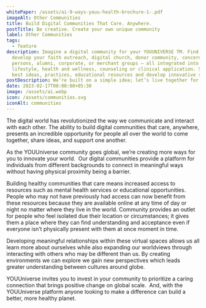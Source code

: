 ```yaml
---
whitePaper: /assets/ai-9-ways-youu-health-brochure-1-.pdf
imageAlt: Other Communities
title: Build Digital Communities That Care. Anywhere.
postTitle: Be creative. Create your own unique community
label: Other Communities
tags:
  - feature
description: Imagine a digital community for your YOUUNIVERSE TM. Find and
  develop your faith outreach, digital church, donor community, concerned
  persons, alumni, corporate, or merchant groups – all integrated into a
  lifestyle, health and wellness, counseling or clinical application. Share your
  best ideas, practices, educational resources and develop innovative solutions
postDescription: We’re built on a simple idea; let’s live together for a better society
date: 2023-02-17T00:00:00+05:30
image: /assets/ai.webp
icon: /assets/communities.svg
iconAlt: communities
---
```



The digital world has revolutionized the way we communicate and interact with each other. The ability to build digital communities that care, anywhere, presents an incredible opportunity for people all over the world to come together, share ideas, and support one another.

As the YOUUniverse community goes global, we’re creating more ways for you to innovate your world.  Our digital communities provide a platform for individuals from different backgrounds to connect in meaningful ways without having physical proximity being a barrier.

Building healthy communities that care means increased access to resources such as mental health services or educational opportunities. People who may not have previously had access can now benefit from these resources because they are available online at any time of day or night no matter where they live in the world. Community provides an outlet for people who feel isolated due their location or circumstances; it gives them a place where they can find understanding and acceptance even if everyone isn’t physically present with them at once moment in time.

Developing meaningful relationships within these virtual spaces allows us all learn more about ourselves while also expanding our worldviews through interacting with others who may be different than us. By creating environments we can explore we gain new perspectives which leads greater understanding between cultures around globe.  

YOUUniverse invites you to invest in your community to prioritize a caring connection that brings positive change on global scale.  And, with the YOUUniverse platform anyone looking to make a difference can build a better, more healthy planet.